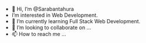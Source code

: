 - 👋 Hi, I’m @Sarabantahura
- I’m interested in Web Development.
- 🌱 I’m currently learning Full Stack Web Development.
- 💞️ I’m looking to collaborate on ...
- 📫 How to reach me ...

<!---
Sarabantahura/Sarabantahura is a ✨ special ✨ repository because its `README.md` (this file) appears on your GitHub profile.
You can click the Preview link to take a look at your changes.
--->
